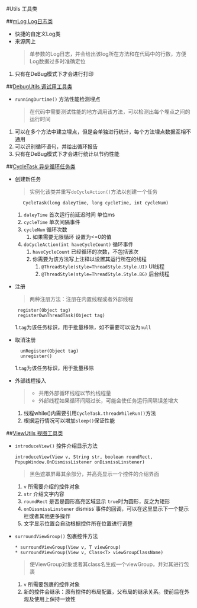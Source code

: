 #Utils 工具类

##[mLog Log日志类](mLog.java)
* 快捷的自定义Log类
* 来源网上
     > 单参数的Log日志，并会给出该log所在方法和在代码中的行数，方便Log数据过多时准确定位
1. 只有在DeBug模式下才会进行打印

##[DebugUtils 调试用工具类](DebugUtils.java)
* `runningDurtime()` 方法性能检测埋点
     > 在代码中需要测试性能的地方调用该方法，可以检测出每个埋点之间的运行时间
 1. 可以在多个方法中建立埋点，但是会单独进行统计，每个方法埋点数据互相不通用
 2. 可以识别循环语句，并给出循环报告
 3. 只有在DeBug模式下才会进行统计以节约性能

##[CycleTask 异步循环任务类](CycleTask.java)

* 创建新任务
   >实例化该类并重写`doCycleAction()`方法以创建一个任务

         CycleTask(long daleyTime, long cycleTime, int cycleNum)
   1. `daleyTime` 首次运行前延迟时间 单位ms
   2. `cycleTime` 单次间隔事件
   3. `cycleNum` 循环次数
      1. 如果需要无限循环 设置为<=0的值
   4. `doCycleAction(int haveCycleCount)` 循环事件
      1. `haveCycleCount` 已经循环的次数，不包括该次
      2. 你需要为该方法写上注释以设置其运行所在的线程
            1.  `@ThreadStyle(style=ThreadStyle.Style.UI)` UI线程
            2.  `@ThreadStyle(style=ThreadStyle.Style.BG)` 后台线程

* 注册
   >两种注册方法：注册在内置线程或者外部线程

       register(Object tag)
       registerOwnThreadTask(Object tag)

   1.`tag`为该任务标识，用于批量移除，如不需要可以设为`null`
* 取消注册

        unRegister(Object tag)
        unregister()

   1.`tag`为该任务标识，用于批量移除

* 外部线程接入
   >* 共用外部循环线程以节约线程量
   >* 外部线程如果循环间隔过长，可能会使任务运行间隔误差增大
   1. 线程while()内需要引用`CycleTask.threadWhileRun()`方法
   2. 根据运行情况可以增加`sleep()`保证性能


##[ViewUtils 视图工具类](ViewUtils.java)
* `introduceView()` 控件介绍显示方法

      introduceView(View v, String str, boolean roundRect, PopupWindow.OnDismissListener onDismissLinstener)
     > 黑色遮罩屏幕其余部分，并高亮显示一个控件的介绍界面
    1. `v` 所需要介绍的控件对象
    2. `str` 介绍文字内容
    3. `roundRect` 是否是圆形高亮区域显示 `true`时为圆形，反之为矩形
    4. `onDissmissLinstener` dismiss`事件的回调，可以在这里显示下一个提示栏或者其他更多操作
    5. 文字显示位置会自动根据控件所在位置进行调整

* `surroundViewGroup()` 包裹控件方法

      * surroundViewGroup(View v, T viewGroup)
      * surroundViewGroup(View v, Class<T> viewGroupClassName)
     > 使ViewGroup对象或者其class名生成一个viewGroup，并对其进行包裹
     1. `v` 所需要包裹的控件对象
     2. 新的控件会继承：原有控件的布局配置，父布局的继承关系。使前后在外观及使用上保持一致性